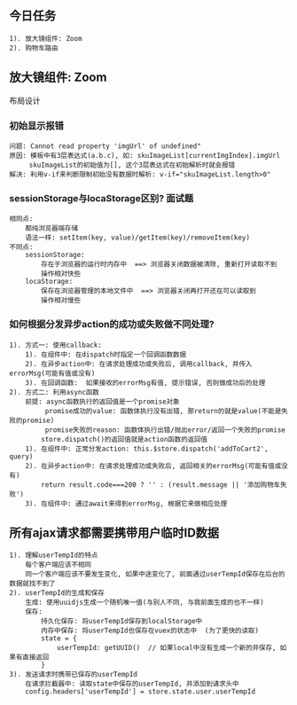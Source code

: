 ## 今日任务
    1). 放大镜组件: Zoom
    2). 购物车路由

## 放大镜组件: Zoom
布局设计


### 初始显示报错
    问题: Cannot read property 'imgUrl' of undefined"
    原因: 模板中有3层表达式(a.b.c), 如: skuImageList[currentImgIndex].imgUrl
         skuImageList的初始值为[], 这个3层表达式在初始解析时就会报错
    解决: 利用v-if来判断限制初始没有数据时解析: v-if="skuImageList.length>0"

    
### sessionStorage与locaStorage区别?  面试题
    相同点:
        都纯浏览器端存储
        语法一样: setItem(key, value)/getItem(key)/removeItem(key)
    不同点: 
        sessionStorage: 
            存在于浏览器的运行时内存中  ==> 浏览器关闭数据被清除, 重新打开读取不到
            操作相对快些
        locaStorage: 
            保存在浏览器管理的本地文件中  ==> 浏览器关闭再打开还在可以读取到
            操作相对慢些

### 如何根据分发异步action的成功或失败做不同处理?
    1). 方式一: 使用callback: 
        1). 在组件中: 在dispatch时指定一个回调函数数据
        2). 在异步action中: 在请求处理成功或失败后, 调用callback, 并传入errorMsg(可能有值或没有)
        3). 在回调函数:  如果接收的errorMsg有值, 提示错误, 否则做成功后的处理 
    2). 方式二: 利用async函数
        前提: async函数执行的返回值是一个promise对象
             promise成功的value: 函数体执行没有出错, 那return的就是value(不能是失败的promise)
             promise失败的reason: 函数体执行出错/抛出error/返回一个失败的promise
            store.dispatch()的返回值就是action函数的返回值
        1). 在组件中: 正常分发action: this.$store.dispatch('addToCart2', query)
        2). 在异步action中: 在请求处理成功或失败后, 返回相关的errorMsg(可能有值或没有)
            return result.code===200 ? '' : (result.message || '添加购物车失败')
        3). 在组件中: 通过await来得到errorMsg, 根据它来做相应处理

## 所有ajax请求都需要携带用户临时ID数据
    1). 理解userTempId的特点
        每个客户端应该不相同
        同一个客户端应该不要发生变化, 如果中途变化了, 前面通过userTempId保存在后台的数据就找不到了
    2). userTempId的生成和保存
        生成: 使用uuidjs生成一个随机唯一值(与别人不同, 与我前面生成的也不一样)
        保存: 
            持久化保存: 将userTempId保存到localStorage中
            内存中保存: 将userTempId也保存在vuex的状态中  (为了更快的读取)
            state = {
                userTempId: getUUID()  // 如果local中没有生成一个新的并保存, 如果有直接返回
            }
    3). 发送请求时携带已保存的userTempId
        在请求拦截器中: 读取state中保存的userTempId, 并添加到请求头中
        config.headers['userTempId'] = store.state.user.userTempId

